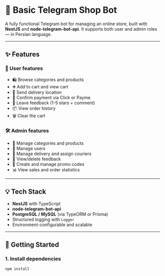# 🛒 Basic Telegram Shop Bot

A fully functional Telegram bot for managing an online store, built with **NestJS** and **node-telegram-bot-api**. It supports both user and admin roles — in Persian language.

---

## ✨ Features

### 👤 User features
- 🛍️ Browse categories and products
- ➕ Add to cart and view cart
- 📍 Send delivery location
- 💸 Confirm payment via Click or Payme
- 📝 Leave feedback (1-5 stars + comment)
- 📦 View order history
- 🗑️ Clear the cart

### 🛠️ Admin features
- 📂 Manage categories and products
- 👤 Manage users
- 🚚 Manage delivery and assign couriers
- 💬 View/delete feedback
- 🎁 Create and manage promo codes
- 📊 View sales and order statistics

---

## 💡 Tech Stack

- **NestJS** with TypeScript
- **node-telegram-bot-api**
- **PostgreSQL / MySQL** (via TypeORM or Prisma)
- Structured logging with `Logger`
- Environment-configurable and scalable

---

## 🚀 Getting Started

### 1. Install dependencies

```bash
npm install
